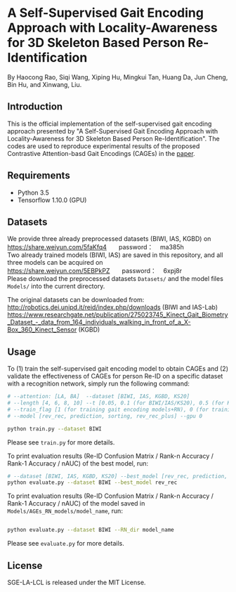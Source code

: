 # A Self-Supervised Gait Encoding Approach with Locality-Awareness for 3D Skeleton Based Person Re-Identification
By Haocong Rao, Siqi Wang, Xiping Hu, Mingkui Tan, Huang Da, Jun Cheng, Bin Hu, and Xinwang, Liu.
## Introduction
This is the official implementation of the self-supervised gait encoding approach presented by "A Self-Supervised Gait Encoding Approach with Locality-Awareness for 3D Skeleton Based Person Re-Identification".
The codes are used to reproduce experimental results of the proposed Contrastive Attention-basd Gait Encodings (CAGEs) in the [paper](./).

## Requirements
- Python 3.5
- Tensorflow 1.10.0 (GPU)

## Datasets
We provide three already preprocessed datasets (BIWI, IAS, KGBD) on <br/>
https://share.weiyun.com/5faKfq4 &nbsp; &nbsp; &nbsp; password：&nbsp; &nbsp; ma385h <br/>
Two already trained models (BIWI, IAS) are saved in this repository, and all three models can be acquired on <br/>
https://share.weiyun.com/5EBPkPZ &nbsp; &nbsp; &nbsp; password：&nbsp; &nbsp; 6xpj8r  <br/> 
Please download the preprocessed datasets ``Datasets/`` and the model files ``Models/`` into the current directory. 
<br/>

The original datasets can be downloaded from: http://robotics.dei.unipd.it/reid/index.php/downloads (BIWI and IAS-Lab) <br/>
https://www.researchgate.net/publication/275023745_Kinect_Gait_Biometry_Dataset_-_data_from_164_individuals_walking_in_front_of_a_X-Box_360_Kinect_Sensor (KGBD) 
 
## Usage

To (1) train the self-supervised gait encoding model to obtain CAGEs and (2) validate the effectiveness of CAGEs for person Re-ID on a specific dataset with a recognition network,  simply run the following command: 

```bash
# --attention: [LA, BA]  --dataset [BIWI, IAS, KGBD, KS20]  
# --length [4, 6, 8, 10] --t [0.05, 0.1 (for BIWI/IAS/KS20), 0.5 (for KGBD), 0.8, 1.0] 
# --train_flag [1 (for training gait encoding models+RN), 0 (for training RN)] 
# --model [rev_rec, prediction, sorting, rev_rec_plus] --gpu 0

python train.py --dataset BIWI
```
Please see ```train.py``` for more details.

To print evaluation results (Re-ID Confusion Matrix / Rank-n Accuracy / Rank-1 Accuracy / nAUC) of the best model, run:

```bash
# --dataset [BIWI, IAS, KGBD, KS20] --best_model [rev_rec, prediction, sorting, rev_rec_plus] 
python evaluate.py --dataset BIWI --best_model rev_rec

```
To print evaluation results (Re-ID Confusion Matrix / Rank-n Accuracy / Rank-1 Accuracy / nAUC) of the model saved in ```Models/AGEs_RN_models/model_name```, run:

```bash

python evaluate.py --dataset BIWI --RN_dir model_name

```

Please see ```evaluate.py``` for more details.


## License

SGE-LA-LCL is released under the MIT License.
